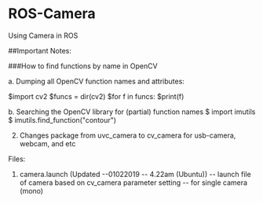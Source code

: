 # ROS-Camera
Using Camera in ROS

##Important Notes:

###How to find functions by name in OpenCV

a.  Dumping all OpenCV function names and attributes:

$import cv2
$funcs = dir(cv2)
$for f in funcs:
$print(f)

b.  Searching the OpenCV library for (partial) function names
$ import imutils
$ imutils.find_function("contour")

2.  Changes package from uvc_camera to cv_camera for usb-camera, webcam, and etc

Files:
1. camera.launch (Updated --01022019 -- 4.22am (Ubuntu))
  --  launch file of camera based on cv_camera parameter setting
  --  for single camera (mono)
